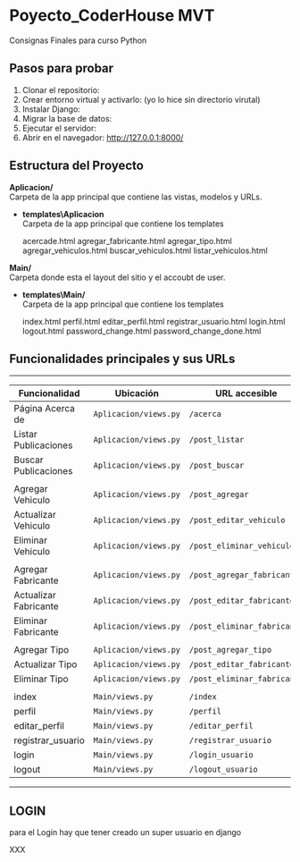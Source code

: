 # Poyecto_CoderHouse MVT

Consignas Finales para curso Python 


## Pasos para probar

1. Clonar el repositorio:
2. Crear entorno virtual y activarlo: (yo lo hice sin directorio virutal)
3. Instalar Django:
4. Migrar la base de datos:
5. Ejecutar el servidor:
6. Abrir en el navegador: http://127.0.0.1:8000/



## Estructura del Proyecto


**Aplicacion/**  
  Carpeta de la app principal que contiene las vistas, modelos y URLs.

  - **templates\Aplicacion**  
    Carpeta de la app principal que contiene los templates

    acercade.html
    agregar_fabricante.html
    agregar_tipo.html
    agregar_vehiculos.html
    buscar_vehiculos.html
    listar_vehiculos.html


**Main/**  
  Carpeta donde esta el layout del sitio y el accoubt de user.

  - **templates\Main/**  
    Carpeta de la app principal que contiene los templates

    index.html
    perfil.html
    editar_perfil.html
    registrar_usuario.html
    login.html
    logout.html
    password_change.html
    password_change_done.html




## Funcionalidades principales y sus URLs

-----------------------------------------------------------------------------------------------------
| Funcionalidad                    | Ubicación                      | URL accesible                 |
|----------------------------------|--------------------------------|-------------------------------|
| Página Acerca de                 | `Aplicacion/views.py`          | `/acerca`                     |
| Listar Publicaciones             | `Aplicacion/views.py`          | `/post_listar`                |
| Buscar Publicaciones             | `Aplicacion/views.py`          | `/post_buscar`                |
|                                  |                                |                               |
| Agregar Vehiculo                 | `Aplicacion/views.py`          | `/post_agregar`               |
| Actualizar Vehiculo              | `Aplicacion/views.py`          | `/post_editar_vehiculo`       |
| Eliminar Vehiculo                | `Aplicacion/views.py`          | `/post_eliminar_vehiculo`     |
|                                  |                                |                               |
| Agregar Fabricante               | `Aplicacion/views.py`          | `/post_agregar_fabricante`    |
| Actualizar Fabricante            | `Aplicacion/views.py`          | `/post_editar_fabricante`     |
| Eliminar Fabricante              | `Aplicacion/views.py`          | `/post_eliminar_fabricante`   |
|                                  |                                |                               |
| Agregar Tipo                     | `Aplicacion/views.py`          | `/post_agregar_tipo`          |
| Actualizar Tipo                  | `Aplicacion/views.py`          | `/post_editar_fabricante`     |
| Eliminar Tipo                    | `Aplicacion/views.py`          | `/post_eliminar_fabricante`   |          
|                                  |                                |                               |
| index                            | `Main/views.py`                | `/index`                      |
| perfil                           | `Main/views.py`                | `/perfil`                     |
| editar_perfil                    | `Main/views.py`                | `/editar_perfil`              |
| registrar_usuario                | `Main/views.py`                | `/registrar_usuario`          |                                                                
| login                            | `Main/views.py`                | `/login_usuario`              |  
| logout                           | `Main/views.py`                | `/logout_usuario`             |
-----------------------------------------------------------------------------------------------------



## LOGIN

  para el Login hay que tener creado un super usuario en django

  XXX